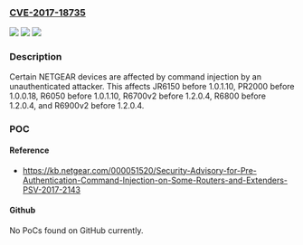 ### [CVE-2017-18735](https://cve.mitre.org/cgi-bin/cvename.cgi?name=CVE-2017-18735)
![](https://img.shields.io/static/v1?label=Product&message=n%2Fa&color=blue)
![](https://img.shields.io/static/v1?label=Version&message=n%2Fa&color=blue)
![](https://img.shields.io/static/v1?label=Vulnerability&message=n%2Fa&color=brighgreen)

### Description

Certain NETGEAR devices are affected by command injection by an unauthenticated attacker. This affects JR6150 before 1.0.1.10, PR2000 before 1.0.0.18, R6050 before 1.0.1.10, R6700v2 before 1.2.0.4, R6800 before 1.2.0.4, and R6900v2 before 1.2.0.4.

### POC

#### Reference
- https://kb.netgear.com/000051520/Security-Advisory-for-Pre-Authentication-Command-Injection-on-Some-Routers-and-Extenders-PSV-2017-2143

#### Github
No PoCs found on GitHub currently.

